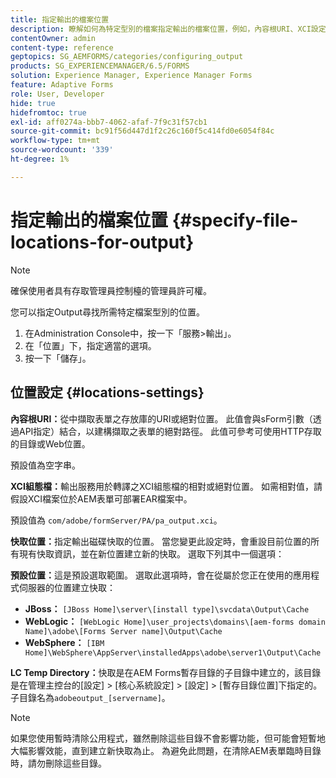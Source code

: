 ```yaml
---
title: 指定輸出的檔案位置
description: 瞭解如何為特定型別的檔案指定輸出的檔案位置，例如，內容根URI、XCI設定檔案、快取和預設。
contentOwner: admin
content-type: reference
geptopics: SG_AEMFORMS/categories/configuring_output
products: SG_EXPERIENCEMANAGER/6.5/FORMS
solution: Experience Manager, Experience Manager Forms
feature: Adaptive Forms
role: User, Developer
hide: true
hidefromtoc: true
exl-id: aff0274a-bbb7-4062-afaf-7f9c31f57cb1
source-git-commit: bc91f56d447d1f2c26c160f5c414fd0e6054f84c
workflow-type: tm+mt
source-wordcount: '339'
ht-degree: 1%

---
```


# 指定輸出的檔案位置 {#specify-file-locations-for-output}

>[!NOTE]
> 
> 確保使用者具有存取管理員控制檯的管理員許可權。

您可以指定Output尋找所需特定檔案型別的位置。

1. 在Administration Console中，按一下「服務>輸出」。
1. 在「位置」下，指定適當的選項。
1. 按一下「儲存」。

## 位置設定 {#locations-settings}

**內容根URI：**&#x200B;從中擷取表單之存放庫的URI或絕對位置。 此值會與sForm引數（透過API指定）結合，以建構擷取之表單的絕對路徑。 此值可參考可使用HTTP存取的目錄或Web位置。

預設值為空字串。

**XCI組態檔：**&#x200B;輸出服務用於轉譯之XCI組態檔的相對或絕對位置。 如需相對值，請假設XCI檔案位於AEM表單可部署EAR檔案中。

預設值為 `com/adobe/formServer/PA/pa_output.xci`。

**快取位置：**&#x200B;指定輸出磁碟快取的位置。 當您變更此設定時，會重設目前位置的所有現有快取資訊，並在新位置建立新的快取。 選取下列其中一個選項：

**預設位置：**&#x200B;這是預設選取範圍。 選取此選項時，會在從屬於您正在使用的應用程式伺服器的位置建立快取：

* **JBoss：** `[JBoss Home]\server\[install type]\svcdata\Output\Cache`
* **WebLogic：** `[WebLogic Home]\user_projects\domains\[aem-forms domain Name]\adobe\[Forms Server name]\Output\Cache`
* **WebSphere：** `[IBM Home]\WebSphere\AppServer\installedApps\adobe\server1\Output\Cache`

**LC Temp Directory：**&#x200B;快取是在AEM Forms暫存目錄的子目錄中建立的，該目錄是在管理主控台的[設定] > [核心系統設定] > [設定] > [暫存目錄位置]下指定的。 子目錄名為`adobeoutput_[servername]`。

>[!NOTE]
>
>如果您使用暫時清除公用程式，雖然刪除這些目錄不會影響功能，但可能會短暫地大幅影響效能，直到建立新快取為止。 為避免此問題，在清除AEM表單臨時目錄時，請勿刪除這些目錄。
